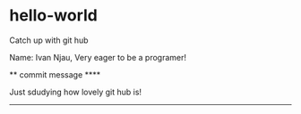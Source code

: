 # hello-world
Catch up with git hub

Name:  Ivan Njau,
Very eager to be a programer!


** commit message ****

Just sdudying how lovely git hub is!

************************************
